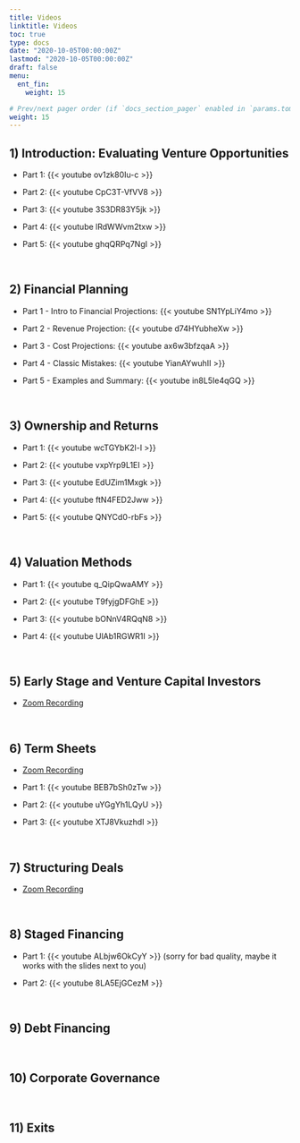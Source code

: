 ```yaml
---
title: Videos
linktitle: Videos
toc: true
type: docs
date: "2020-10-05T00:00:00Z"
lastmod: "2020-10-05T00:00:00Z"
draft: false
menu:
  ent_fin:
    weight: 15

# Prev/next pager order (if `docs_section_pager` enabled in `params.toml`)
weight: 15
--- 
```




## 1) Introduction: Evaluating Venture Opportunities

* Part 1: {{< youtube ov1zk80Iu-c >}}


* Part 2: {{< youtube CpC3T-VfVV8 >}}


* Part 3: {{< youtube 3S3DR83Y5jk >}}


* Part 4: {{< youtube lRdWWvm2txw >}}


* Part 5: {{< youtube ghqQRPq7NgI >}}



<br/>

## 2) Financial Planning


* Part 1 - Intro to Financial Projections: {{< youtube SN1YpLiY4mo >}}


* Part 2 - Revenue Projection: {{< youtube d74HYubheXw >}}


* Part 3 - Cost Projections: {{< youtube ax6w3bfzqaA >}}


* Part 4 - Classic Mistakes: {{< youtube YianAYwuhII >}}


* Part 5 - Examples and Summary: {{< youtube in8L5Ie4qGQ >}}





<br/>

## 3) Ownership and Returns


* Part 1: {{< youtube wcTGYbK2l-I >}}


* Part 2: {{< youtube vxpYrp9L1EI >}}


* Part 3: {{< youtube EdUZim1Mxgk >}}


* Part 4: {{< youtube ftN4FED2Jww >}}


* Part 5: {{< youtube QNYCd0-rbFs >}}





<br/>

## 4) Valuation Methods



* Part 1: {{< youtube q_QipQwaAMY >}}


* Part 2: {{< youtube T9fyjgDFGhE >}}


* Part 3: {{< youtube bONnV4RQqN8 >}}


* Part 4: {{< youtube UlAb1RGWR1I >}}




<br/>


## 5) Early Stage and Venture Capital Investors

* [Zoom Recording](https://www.dropbox.com/s/es28ig4txifdh6q/zoom_0.mp4?dl=0)



<br/>

## 6) Term Sheets

* [Zoom Recording](https://www.dropbox.com/s/1eiiok947zluk6n/zoom_1.mp4?dl=0)


* Part 1: {{< youtube BEB7bSh0zTw >}}


* Part 2: {{< youtube uYGgYh1LQyU >}}


* Part 3: {{< youtube XTJ8VkuzhdI >}}



<br/>

## 7) Structuring Deals

* [Zoom Recording](https://www.dropbox.com/s/ukify43c55994wz/zoom_2.mp4?dl=0)



<br/>

## 8) Staged Financing


* Part 1: {{< youtube ALbjw6OkCyY >}}
(sorry for bad quality, maybe it works with the slides next to you)


* Part 2: {{< youtube 8LA5EjGCezM >}}




<br/>

## 9) Debt Financing


<br/>

## 10) Corporate Governance


<br/>

## 11) Exits



<br/>
